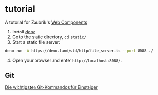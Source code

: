 # tutorial

A tutorial for Zaubrik's [Web Components](https://web-components.zaubrik.de/)

1. Install
   [deno](https://docs.deno.com/runtime/manual/getting_started/installation)
2. Go to the static directory, `cd static/`
3. Start a static file server:

```bash
deno run -A https://deno.land/std/http/file_server.ts --port 8088 ./
```

4. Open your browser and enter `http://localhost:8088/`.

## Git

[Die wichtigsten Git-Kommandos für Einsteiger](https://thomas-leister.de/git-fuer-einsteiger/)
